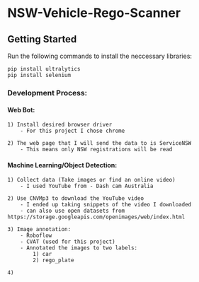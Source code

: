 # NSW-Vehicle-Rego-Scanner

## Getting Started
Run the following commands to install the neccessary libraries:
```
pip install ultralytics
pip install selenium
```
### Development Process:

#### Web Bot:

    1) Install desired browser driver
        - For this project I chose chrome

    2) The web page that I will send the data to is ServiceNSW
        - This means only NSW registrations will be read

#### Machine Learning/Object Detection:

    1) Collect data (Take images or find an online video)
        - I used YouTube from - Dash cam Australia

    2) Use CNVMp3 to download the YouTube video 
        - I ended up taking snippets of the video I downloaded
        - can also use open datasets from https://storage.googleapis.com/openimages/web/index.html

    3) Image annotation:
        - Roboflow
        - CVAT (used for this project)
        - Annotated the images to two labels:
            1) car
            2) rego_plate

    4) 